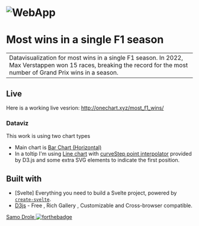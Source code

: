# ![WebApp](https://github.com/samodrole/mostF1winsSeason/images/mostWinsCover.png)
# Most wins in a single F1 season
<table>
<tr>
<td>
  Datavisualization for most wins in a single F1 season. In 2022, Max Verstappen won 15 races, breaking the record for the most number of Grand Prix wins in a season.
</td>
</tr>
</table>


## Live
Here is a working live vesrion:  http://onechart.xyz/most_f1_wins/


### Dataviz
This work is using two chart types


- Main chart is [Bar Chart (Horizontal)](https://datavizproject.com/data-type/bar-chart-horizontal/)
- In a toltip I'm using [Line chart](https://datavizproject.com/data-type/line-chart/) with [curveStep point interpolator](http://using-d3js.com/05_04_curves.html) provided by D3.js and some extra SVG elements to indicate the first position.  


## Built with 

- [Svelte] Everything you need to build a Svelte project, powered by [`create-svelte`](https://github.com/sveltejs/kit/tree/master/packages/create-svelte).
- [D3js](https://developers.google.com/chart/interactive/docs/quick_start) - Free , Rich Gallery , Customizable and Cross-browser compatible.



[Samo Drole ](https://github.com/samodrole) [![forthebadge](https://forthebadge.com/images/badges/built-with-love.svg)](https://forthebadge.com)





